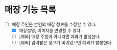 # 매장 기능 목록

* [ ] 매장 주인은 본인의 매장 정보를 수정할 수 있다.
  * [x] 매장설명, 이미지를 변경할 수 있다.
  * [ ] [예외] 매장 주인이 아니라면 예외가 발생한다.
  * [ ] [예외] 입력받은 정보가 비어있으면 예외가 발생한다.